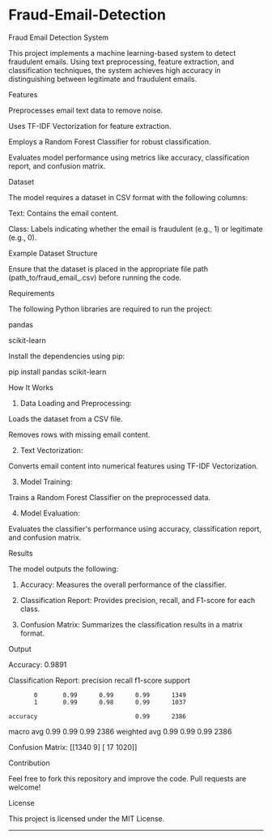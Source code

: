 # Fraud-Email-Detection
Fraud Email Detection System

This project implements a machine learning-based system to detect fraudulent emails. Using text preprocessing, feature extraction, and classification techniques, the system achieves high accuracy in distinguishing between legitimate and fraudulent emails.

Features

Preprocesses email text data to remove noise.

Uses TF-IDF Vectorization for feature extraction.

Employs a Random Forest Classifier for robust classification.

Evaluates model performance using metrics like accuracy, classification report, and confusion matrix.


Dataset

The model requires a dataset in CSV format with the following columns:

Text: Contains the email content.

Class: Labels indicating whether the email is fraudulent (e.g., 1) or legitimate (e.g., 0).


Example Dataset Structure

Ensure that the dataset is placed in the appropriate file path (path_to/fraud_email_.csv) before running the code.

Requirements

The following Python libraries are required to run the project:

pandas

scikit-learn


Install the dependencies using pip:

pip install pandas scikit-learn

How It Works

1. Data Loading and Preprocessing:

Loads the dataset from a CSV file.

Removes rows with missing email content.



2. Text Vectorization:

Converts email content into numerical features using TF-IDF Vectorization.



3. Model Training:

Trains a Random Forest Classifier on the preprocessed data.



4. Model Evaluation:

Evaluates the classifier's performance using accuracy, classification report, and confusion matrix.


Results

The model outputs the following:

1. Accuracy: Measures the overall performance of the classifier.


2. Classification Report: Provides precision, recall, and F1-score for each class.


3. Confusion Matrix: Summarizes the classification results in a matrix format.



Output

Accuracy: 0.9891

Classification Report:
               precision    recall  f1-score   support

           0       0.99      0.99      0.99      1349
           1       0.99      0.98      0.99      1037

    accuracy                           0.99      2386
   macro avg       0.99      0.99      0.99      2386
weighted avg       0.99      0.99      0.99      2386

Confusion Matrix:
 [[1340    9]
 [  17 1020]]


Contribution

Feel free to fork this repository and improve the code. Pull requests are welcome!

License

This project is licensed under the MIT License.


---
